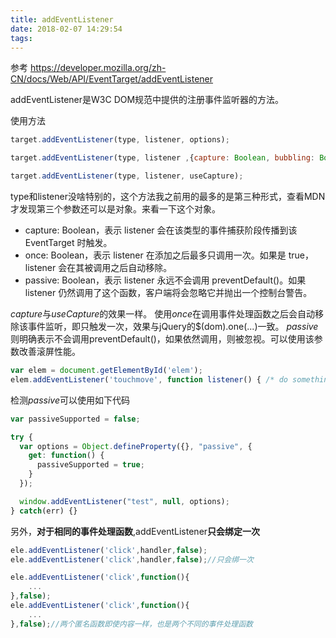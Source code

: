 ```yaml
---
title: addEventListener
date: 2018-02-07 14:29:54
tags:
---
```

参考 https://developer.mozilla.org/zh-CN/docs/Web/API/EventTarget/addEventListener

addEventListener是W3C DOM规范中提供的注册事件监听器的方法。

使用方法
```` javascript
target.addEventListener(type, listener, options);

target.addEventListener(type, listener ,{capture: Boolean, bubbling: Boolean, once: Boolean});

target.addEventListener(type, listener, useCapture);
````

type和listener没啥特别的，这个方法我之前用的最多的是第三种形式，查看MDN才发现第三个参数还可以是对象。来看一下这个对象。
- capture:  Boolean，表示 listener 会在该类型的事件捕获阶段传播到该 EventTarget 时触发。
- once:  Boolean，表示 listener 在添加之后最多只调用一次。如果是 true， listener 会在其被调用之后自动移除。
- passive: Boolean，表示 listener 永远不会调用 preventDefault()。如果 listener 仍然调用了这个函数，客户端将会忽略它并抛出一个控制台警告。

*capture*与*useCapture*的效果一样。
使用*once*在调用事件处理函数之后会自动移除该事件监听，即只触发一次，效果与jQuery的$(dom).one(...)一致。
*passive*则明确表示不会调用preventDefault()，如果依然调用，则被忽视。可以使用该参数改善滚屏性能。
```` javascript
var elem = document.getElementById('elem'); 
elem.addEventListener('touchmove', function listener() { /* do something */ }, { passive: true });
````

检测*passive*可以使用如下代码
```` javascript
var passiveSupported = false;

try {
  var options = Object.defineProperty({}, "passive", {
    get: function() {
      passiveSupported = true;
    }
  });

  window.addEventListener("test", null, options);
} catch(err) {}
````

另外，**对于相同的事件处理函数**,addEventListener**只会绑定一次**
```` javascript
ele.addEventListener('click',handler,false);
ele.addEventListener('click',handler,false);//只会绑一次

ele.addEventListener('click',function(){
    ...
},false);
ele.addEventListener('click',function(){
    ...
},false);//两个匿名函数即使内容一样，也是两个不同的事件处理函数
````
